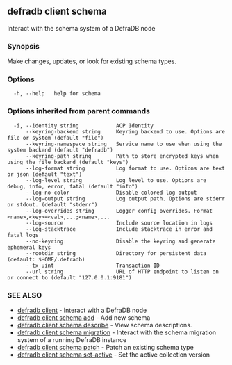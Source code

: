 ## defradb client schema

Interact with the schema system of a DefraDB node

### Synopsis

Make changes, updates, or look for existing schema types.

### Options

```
  -h, --help   help for schema
```

### Options inherited from parent commands

```
  -i, --identity string            ACP Identity
      --keyring-backend string     Keyring backend to use. Options are file or system (default "file")
      --keyring-namespace string   Service name to use when using the system backend (default "defradb")
      --keyring-path string        Path to store encrypted keys when using the file backend (default "keys")
      --log-format string          Log format to use. Options are text or json (default "text")
      --log-level string           Log level to use. Options are debug, info, error, fatal (default "info")
      --log-no-color               Disable colored log output
      --log-output string          Log output path. Options are stderr or stdout. (default "stderr")
      --log-overrides string       Logger config overrides. Format <name>,<key>=<val>,...;<name>,...
      --log-source                 Include source location in logs
      --log-stacktrace             Include stacktrace in error and fatal logs
      --no-keyring                 Disable the keyring and generate ephemeral keys
      --rootdir string             Directory for persistent data (default: $HOME/.defradb)
      --tx uint                    Transaction ID
      --url string                 URL of HTTP endpoint to listen on or connect to (default "127.0.0.1:9181")
```

### SEE ALSO

* [defradb client](defradb_client.md)	 - Interact with a DefraDB node
* [defradb client schema add](defradb_client_schema_add.md)	 - Add new schema
* [defradb client schema describe](defradb_client_schema_describe.md)	 - View schema descriptions.
* [defradb client schema migration](defradb_client_schema_migration.md)	 - Interact with the schema migration system of a running DefraDB instance
* [defradb client schema patch](defradb_client_schema_patch.md)	 - Patch an existing schema type
* [defradb client schema set-active](defradb_client_schema_set-active.md)	 - Set the active collection version

